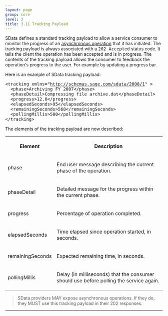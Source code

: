 ```yaml
---
layout: page
group: core
level: 3
title: 3.11 Tracking Payload
---
```


SData defines a standard tracking payload to allow a service consumer to
monitor the progress of an [asynchronous operation](../1105/ "11.5 Asynchronous Operations")
that it has initiated. The tracking payload is always associated with a <tt>202
Accepted</tt> status code. It tells&nbsp;the client&nbsp;the operation has been accepted
and is in progress. The contents of the tracking payload allows the consumer to
feedback the operation's progress&nbsp;to the user.&nbsp;For example by updating a
progress bar.

Here is an example of SData tracking payload:

<pre>&lt;tracking xmlns="<a href='http://schemas.sage.com/sdata/2008/1'>http://schemas.sage.com/sdata/2008/1</a>" &gt;
&nbsp;&nbsp;&lt;phase&gt;Archiving FY 2007&lt;/phase&gt;
&nbsp;&nbsp;&lt;phaseDetail&gt;Compressing file archive.dat&lt;/phaseDetail&gt;
&nbsp; &lt;progress&gt;12.0&lt;/progress&gt;
&nbsp; &lt;elapsedSeconds&gt;95&lt;/elapsedSeconds&gt;
&nbsp; &lt;remainingSeconds&gt;568&lt;/remainingSeconds&gt;
  &lt;pollingMillis&gt;500&lt;/pollingMillis&gt;
&lt;/tracking&gt;</pre>

The elements of the tracking payload are now&nbsp;described:

<table class="content" print-width="100%" width="100%">
<tbody>

<tr>

<th>

Element

</th>
<th>

Description

</th>

</tr>

<tr>

<td>

phase

</td>
<td>

End user message describing the current phase of the operation.

</td>

</tr>

<tr>

<td>

phaseDetail

</td>
<td>

Detailed message for the progress within the current phase.

</td>

</tr>

<tr>

<td>

progress

</td>
<td>

Percentage of operation completed.

</td>

</tr>

<tr>

<td>

elapsedSeconds

</td>
<td>

Time elapsed since operation started, in seconds.

</td>

</tr>

<tr>

<td>

remainingSeconds

</td>
<td>

Expected remaining time, in seconds.

</td>

</tr>

<tr>

<td>

pollingMillis

</td>
<td>

Delay (in milliseconds) that the consumer should use before polling the
service again.

</td>

</tr>

</tbody>
</table>

<blockquote class="compliance">SData providers MAY expose asynchronous operations. If they do,
they MUST use this tracking payload in their 202 responses.</blockquote>

* * *